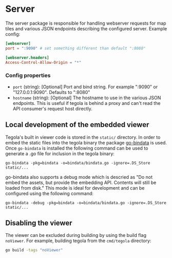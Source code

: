 # Server

The server package is responsible for handling webserver requests for map tiles and various JSON endpoints describing the configured server. Example config:

```toml
[webserver]
port = ":9090" # set something different than default ":8080"

[webserver.headers]
Access-Control-Allow-Origin = "*"
```

### Config properties

- `port` (string): [Optional] Port and bind string. For example ":9090" or "127.0.0.1:9090". Defaults to ":8080"
- `hostname` (string): [Optional] The hostname to use in the various JSON endpoints. This is useful if tegola is behind a proxy and can't read the API consumer's request host directly.

## Local development of the embedded viewer

Tegola's built in viewer code is stored in the `static/` directory. In order to embed the static files into the tegola binary the package [go-bindata](github.com/jteeuwen/go-bindata) is used. Once `go-bindata` is installed the following command can be used to generate a .go file for inclusion in the tegola binary:

```
go-bindata -pkg=bindata -o=bindata/bindata.go -ignore=.DS_Store static/...
```

go-bindata also supports a debug mode which is descried as "Do not embed the assets, but provide the embedding API. Contents will still be loaded from disk." This mode is ideal for development and can be configured using the following command:

```
go-bindata -debug -pkg=bindata -o=bindata/bindata.go -ignore=.DS_Store static/...
```

## Disabling the viewer

The viewer can be excluded during building by using the build flag `noViewer`. For example, building tegola from the `cmd/tegola` directory:

```bash
go build -tags "noViewer"
```
